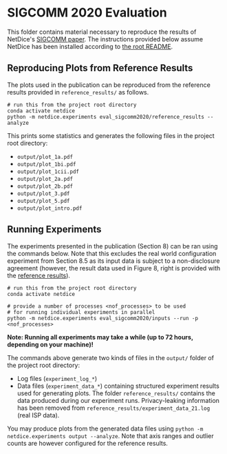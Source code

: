 # SIGCOMM 2020 Evaluation

This folder contains material necessary to reproduce the results of NetDice's [SIGCOMM paper](https://www.sri.inf.ethz.ch/publications/steffen2020netdice). The instructions provided below assume NetDice has been installed according to [the root README](../README.md).


## Reproducing Plots from Reference Results

The plots used in the publication can be reproduced from the reference results provided in `reference_results/` as follows.

```shell
# run this from the project root directory
conda activate netdice
python -m netdice.experiments eval_sigcomm2020/reference_results --analyze
```

This prints some statistics and generates the following files in the project root directory:

- `output/plot_1a.pdf`
- `output/plot_1bi.pdf`
- `output/plot_1cii.pdf`
- `output/plot_2a.pdf`
- `output/plot_2b.pdf`
- `output/plot_3.pdf`
- `output/plot_5.pdf`
- `output/plot_intro.pdf`


## Running Experiments

The experiments presented in the publication (Section 8) can be ran using the commands below. Note that this excludes the real world configuration experiment from Section 8.5 as its input data is subject to a non-disclosure agreement (however, the result data used in Figure 8, right is provided with the [reference results](reference_results)).

```shell
# run this from the project root directory
conda activate netdice

# provide a number of processes <nof_processes> to be used
# for running individual experiments in parallel
python -m netdice.experiments eval_sigcomm2020/inputs --run -p <nof_processes>
```

**Note: Running all experiments may take a while (up to 72 hours, depending on your machine)!**

The commands above generate two kinds of files in the `output/` folder of the project root directory:

- Log files (`experiment_log_*`)
- Data files (`experiment_data_*`) containing structured experiment results used for generating plots. The folder `reference_results/` contains the data produced during our experiment runs. Privacy-leaking information has been removed from `reference_results/experiment_data_21.log` (real ISP data).

You may produce plots from the generated data files using `python -m netdice.experiments output --analyze`. Note that axis ranges and outlier counts are however configured for the reference results.
